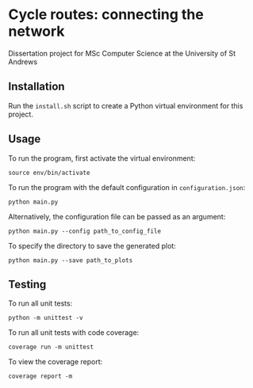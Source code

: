 # Cycle routes: connecting the network
Dissertation project for MSc Computer Science at the University of St Andrews

## Installation
Run the `install.sh` script to create a Python virtual environment for this project.

## Usage
To run the program, first activate the virtual environment:
```commandline
source env/bin/activate
```

To run the program with the default configuration in `configuration.json`:
```commandline
python main.py
```

Alternatively, the configuration file can be passed as an argument:
```commandline
python main.py --config path_to_config_file
```

To specify the directory to save the generated plot:
```commandline
python main.py --save path_to_plots
```

## Testing
To run all unit tests:
```commandline
python -m unittest -v
```

To run all unit tests with code coverage:
```commandline
coverage run -m unittest
```

To view the coverage report:
```commandline
coverage report -m
```